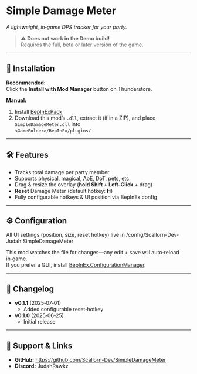 # Simple Damage Meter  
*A lightweight, in‑game DPS tracker for your party.*  

> **⚠️ Does not work in the Demo build!**  
> Requires the full, beta or later version of the game.  

---

## 🚀 Installation

**Recommended:**  
Click the **Install with Mod Manager** button on Thunderstore.

**Manual:**  
1. Install [BepInExPack](https://thunderstore.io/c/erenshor/p/BepInEx/BepInExPack/)  
2. Download this mod’s `.dll`, extract it (if in a ZIP), and place `SimpleDamageMeter.dll` into  
   `<GameFolder>/BepInEx/plugins/`

---

## 🛠 Features

- Tracks total damage per party member  
- Supports physical, magical, AoE, DoT, pets, etc.  
- Drag & resize the overlay (**hold Shift + Left‑Click** + drag)  
- **Reset** Damage Meter (default hotkey: **H**)  
- Fully configurable hotkeys & UI position via BepInEx config  

---

## ⚙️ Configuration

All UI settings (position, size, reset hotkey) live in <BepInEx>/config/Scallorn-Dev-Judah.SimpleDamageMeter

This mod watches the file for changes—any edit + save will auto‑reload in‑game.  
If you prefer a GUI, install [BepInEx.ConfigurationManager](https://github.com/BepInEx/BepInEx.ConfigurationManager).

---

## 📑 Changelog

- **v0.1.1** (2025‑07‑01)  
  - Added configurable reset‑hotkey  
- **v0.1.0** (2025‑06‑25)  
  - Initial release  

---

## 🤝 Support & Links

- **GitHub:** https://github.com/Scallorn-Dev/SimpleDamageMeter  
- **Discord:** JudahRawkz  




